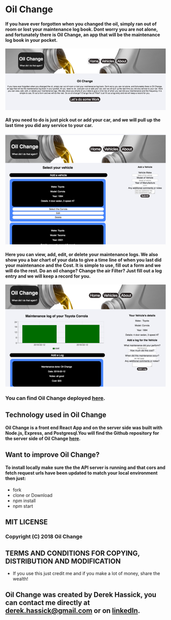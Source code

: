 # Oil Change
#### If you have ever forgotten when you changed the oil, simply ran out of room or lost your maintenance log book. Dont worry you are not alone, and fortunately there is Oil Change, an app that will be the maintenance log book in your pocket. 

![picture](readMeImages/landingScreen.png)
#### All you need to do is just pick out or add your car, and we will pull up the last time you did any service to your car. 
![picture](readMeImages/vehicleScreen.png)
#### Here you can view, add, edit, or delete your maintenance logs. We also show you a bar chart of your data to give a time line of when you last did your maintenance and the Cost. It is simple to use, fill out a form and we will do the rest. Do an oil change? Change the air Filter? Just fill out a log entry and we will keep a record for you.
![picture](readMeImages/logScreen.png)

### You can find Oil Change deployed [here](https://oilchange.herokuapp.com).   

## Technology used in Oil Change
#### Oil Change is a front end React App and on the server side was built with Node.js, Express, and Postgresql.You will find the Github repository for the server side of Oil Change [here](https://github.com/dhausk/backendOilChange).

## Want to improve Oil Change?

#### To install locally make sure the the API server is running and that cors and fetch request urls have been updated to match your local environment then just:

* fork 
* clone or Download
* npm install  
* npm start

## MIT LICENSE 
### Copyright (C) 2018 Oil Change

## TERMS AND CONDITIONS FOR COPYING, DISTRIBUTION AND MODIFICATION

* If you use this just credit me and if you make a lot of money, share the wealth!

## Oil Change was created by Derek Hassick, you can contact me directly at derek.hassick@gmail.com or on [linkedIn](www.linkedin.com/in/derek-hassick).

